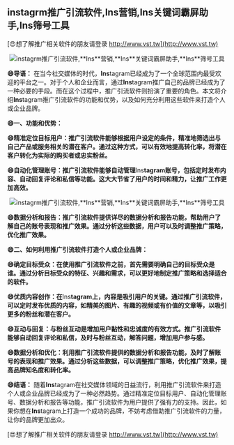 ## **instagrm推广引流软件,**Ins**营销,**Ins**关键词霸屏助手,**Ins**筛号工具**

[😍想了解推广相关软件的朋友请登录 http://www.vst.tw](http://www.vst.tw)

 <center><img src="https://vst.tw/MP4/tuiguang/png/7.png" alt="instagrm推广引流软件,**Ins**营销,**Ins**关键词霸屏助手,**Ins**筛号工具"></center>

**😄导语：**
在当今社交媒体的时代，**Ins**tagram已经成为了一个全球范围内最受欢迎的平台之一。对于个人和企业而言，通过**Ins**tagram推广自己的品牌已经成为了一种必要的手段。而在这个过程中，推广引流软件则扮演了重要的角色。本文将介绍**Ins**tagram推广引流软件的功能和优势，以及如何充分利用这些软件来打造个人或企业品牌。

**😄一、功能和优势：**

**😄精准定位目标用户：推广引流软件能够根据用户设定的条件，精准地筛选出与自己产品或服务相关的潜在客户。通过这种方式，可以有效地提高转化率，将潜在客户转化为实际的购买者或忠实粉丝。**

**😄自动化管理账号：推广引流软件能够自动管理**Ins**tagram账号，包括定时发布内容、自动回复评论和私信等功能。这大大节省了用户的时间和精力，让推广工作更加高效。**

 <center><img src="https://vst.tw/MP4/tuiguang/png/5.png" alt="instagrm推广引流软件,**Ins**营销,**Ins**关键词霸屏助手,**Ins**筛号工具"></center>

**😄数据分析和报告：推广引流软件提供详尽的数据分析和报告功能，帮助用户了解自己的账号表现和推广效果。通过分析这些数据，用户可以及时调整推广策略，优化推广效果。**

**😄二、如何利用推广引流软件打造个人或企业品牌：**

**😄确定目标受众：在使用推广引流软件之前，首先需要明确自己的目标受众是谁。通过分析目标受众的特征、兴趣和需求，可以更好地制定推广策略和选择适合的软件。**

**😄优质内容创作：在**Ins**tagram上，内容是吸引用户的关键。通过推广引流软件，可以定时发布优质的内容，如精美的图片、有趣的视频或有价值的文章等，以吸引更多的粉丝和潜在客户。**

**😄互动与回复：与粉丝互动是增加用户黏性和忠诚度的有效方式。推广引流软件能够自动回复评论和私信，及时与粉丝互动，解答问题，增加用户参与感。**

**😄数据分析和优化：利用推广引流软件提供的数据分析和报告功能，及时了解账号的表现和推广效果。通过分析这些数据，可以调整推广策略，优化推广效果，提高品牌知名度和转化率。**

**😄结语：**
随着**Ins**tagram在社交媒体领域的日益流行，利用推广引流软件来打造个人或企业品牌已经成为了一种必然趋势。通过精准定位目标用户、自动化管理账号、数据分析和报告等功能，推广引流软件为用户提供了强有力的支持。因此，如果你想在**Ins**tagram上打造一个成功的品牌，不妨考虑借助推广引流软件的力量，让你的品牌更加出众。

[😍想了解推广相关软件的朋友请登录 http://www.vst.tw](http://www.vst.tw)



